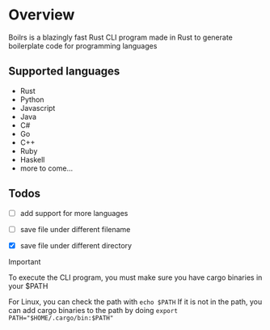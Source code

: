 # Overview
Boilrs is a blazingly fast Rust CLI program made in Rust to generate boilerplate code for programming languages

## Supported languages
- Rust
- Python
- Javascript
- Java
- C#
- Go
- C++
- Ruby
- Haskell
- more to come...

## Todos
- [ ] add support for more languages
- [ ] save file under different filename
- [x] save file under different directory


> [!IMPORTANT]
> To execute the CLI program, you must make sure you have cargo binaries in your $PATH
> 
> For Linux, you can check the path with ```echo $PATH```
> If it is not in the path, you can add cargo binaries to the path by doing ```export PATH="$HOME/.cargo/bin:$PATH"```
